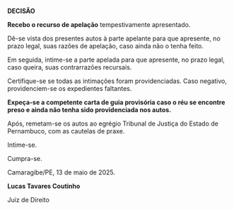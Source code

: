**DECISÃO**

**Recebo o recurso de apelação** tempestivamente apresentado.

Dê-se vista dos presentes autos à parte apelante para que apresente, no
prazo legal, suas razões de apelação, caso ainda não o tenha feito.

Em seguida, intime-se a parte apelada para que apresente, no prazo
legal, caso queira, suas contrarrazões recursais.

Certifique-se se todas as intimações foram providenciadas. Caso
negativo, providenciem-se os expedientes faltantes.

**Expeça-se a competente carta de guia provisória caso o réu se encontre
preso e ainda não tenha sido providenciada nos autos.**

Após, remetam-se os autos ao egrégio Tribunal de Justiça do Estado de
Pernambuco, com as cautelas de praxe.

Intime-se.

Cumpra-se.

Camaragibe/PE, 13 de maio de 2025.

**Lucas Tavares Coutinho**

Juiz de Direito

